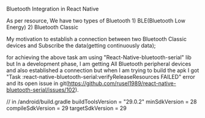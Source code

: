 Bluetooth Integration in React Native
    
As per resource, We have two types of Bluetooth 
    1) BLE(Bluetooth Low Energy)
    2) Bluetooth Classic

 

My motivation to establish a connection between two Bluetooth Classic devices and Subscribe the data(getting continuously data);

 

for achieving the above task am using "React-Native-bluetooth-serial" lib
but In a development phase, I am getting All Bluetooth peripheral devices and also established a connection but when I am trying to build the apk I got "Task :react-native-bluetooth-serial:verifyReleaseResources FAILED" error and its open issue in git(https://github.com/rusel1989/react-native-bluetooth-serial/issues/102).

 

// in /android/build.gradle
        buildToolsVersion = "29.0.2"
        minSdkVersion = 28
        compileSdkVersion = 29
        targetSdkVersion = 29 
